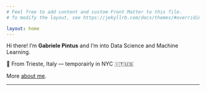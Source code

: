 ```yaml
---
# Feel free to add content and custom Front Matter to this file.
# To modify the layout, see https://jekyllrb.com/docs/themes/#overriding-theme-defaults

layout: home
---
```


Hi there! I’m **Gabriele Pintus** and I’m into Data Science and Machine Learning.

📍 From Trieste, Italy — temporairly in NYC 🇮🇹🇺🇸

More [about me](about).

--- 

